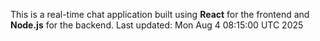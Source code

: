 This is a real-time chat application built using **React** for the frontend and **Node.js** for the backend.
Last updated: Mon Aug  4 08:15:00 UTC 2025
